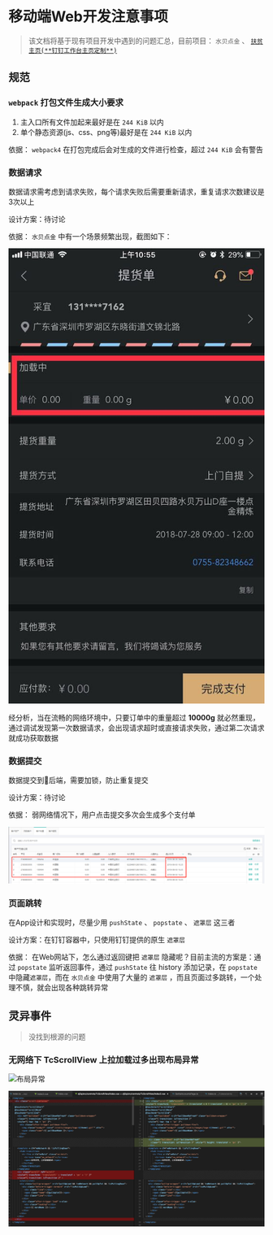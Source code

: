 # 移动端Web开发注意事项

> 该文档将基于现有项目开发中遇到的问题汇总，目前项目： `水贝点金` 、 [`扶贫主页(**钉钉工作台主页定制**)`](/src/AppStore/IndexCustomize/README.md)

## 规范

### `webpack` 打包文件生成大小要求

1. 主入口所有文件加起来最好是在 `244 KiB` 以内
2. 单个静态资源(js、css、png等)最好是在 `244 KiB` 以内

依据： `webpack4` 在打包完成后会对生成的文件进行检查，超过 `244 KiB` 会有警告

### 数据请求

数据请求需考虑到请求失败，每个请求失败后需要重新请求，重复请求次数建议是3次以上

设计方案：待讨论

依据： `水贝点金` 中有一个场景频繁出现，截图如下：

![数据请求失败](/docs/img/request.jpeg)

经分析，当在流畅的网络环境中，只要订单中的重量超过 **10000g** 就必然重现，通过调试发现第一次数据请求，会出现请求超时或直接请求失败，通过第二次请求就成功获取数据

### 数据提交

数据提交到后端，需要加锁，防止重复提交

设计方案：待讨论

依据： 弱网络情况下，用户点击提交多次会生成多个支付单

![数据多次提交](/docs/img/submit.png)

### 页面跳转

在App设计和实现时，尽量少用 `pushState` 、 `popstate` 、 `遮罩层` 这三者

设计方案：在钉钉容器中，只使用钉钉提供的原生 `遮罩层`

依据： 在Web网站下，怎么通过返回键把 `遮罩层` 隐藏呢？目前主流的方案是：通过 `popstate` 监听返回事件，通过 `pushState` 往 history 添加记录，在 `popstate` 中隐藏`遮罩层`，而在 `水贝点金` 中使用了大量的 `遮罩层` ，而且页面过多跳转，一个处理不慎，就会出现各种跳转异常

## 灵异事件

> 没找到根源的问题

### 无网络下 TcScrollView 上拉加载过多出现布局异常

![布局异常](/docs/img/lysj.gif)

![布局异常代码](/docs/img/bjyc.png)